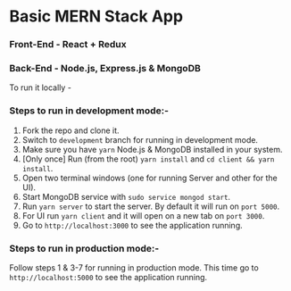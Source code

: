 # Basic MERN Stack App

### Front-End - React + Redux

### Back-End - Node.js, Express.js & MongoDB

To run it locally -

### Steps to run in development mode:-

1. Fork the repo and clone it.
2. Switch to `development` branch for running in development mode.
3. Make sure you have `yarn` Node.js & MongoDB installed in your system.
4. [Only once] Run (from the root) `yarn install` and `cd client && yarn install`.
5. Open two terminal windows (one for running Server and other for the UI).
6. Start MongoDB service with `sudo service mongod start`. 
7. Run `yarn server` to start the server. By default it will run on `port 5000`.
8. For UI run `yarn client` and it will open on a new tab on `port 3000`.
9. Go to `http://localhost:3000` to see the application running.

### Steps to run in production mode:-
Follow steps 1 & 3-7 for running in production mode.
This time go to `http://localhost:5000` to see the application running.

